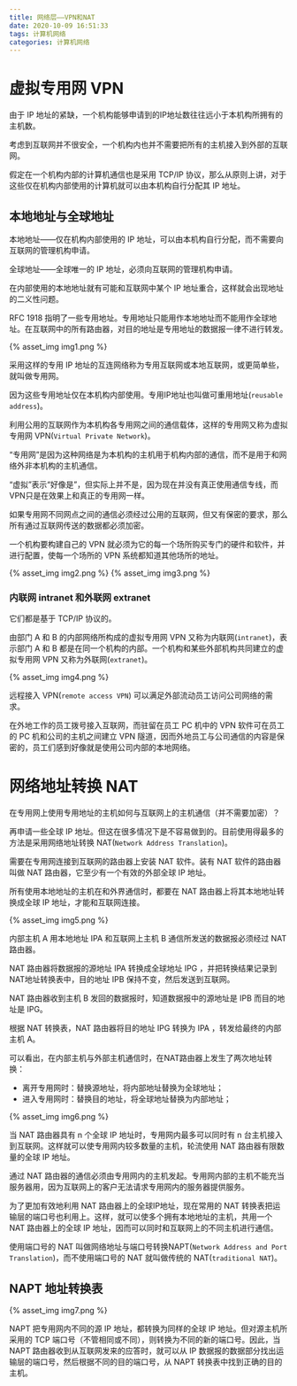 ```yaml
---
title: 网络层——VPN和NAT
date: 2020-10-09 16:51:33
tags: 计算机网络
categories: 计算机网络
---
```



# 虚拟专用网 VPN
由于 IP 地址的紧缺，一个机构能够申请到的IP地址数往往远小于本机构所拥有的主机数。

考虑到互联网并不很安全，一个机构内也并不需要把所有的主机接入到外部的互联网。

假定在一个机构内部的计算机通信也是采用 TCP/IP 协议，那么从原则上讲，对于这些仅在机构内部使用的计算机就可以由本机构自行分配其 IP 地址。
## 本地地址与全球地址
本地地址——仅在机构内部使用的 IP 地址，可以由本机构自行分配，而不需要向互联网的管理机构申请。

全球地址——全球唯一的 IP 地址，必须向互联网的管理机构申请。 

在内部使用的本地地址就有可能和互联网中某个 IP 地址重合，这样就会出现地址的二义性问题。

RFC 1918 指明了一些专用地址。专用地址只能用作本地地址而不能用作全球地址。在互联网中的所有路由器，对目的地址是专用地址的数据报一律不进行转发。

{% asset_img img1.png %}

采用这样的专用 IP 地址的互连网络称为专用互联网或本地互联网，或更简单些，就叫做专用网。

因为这些专用地址仅在本机构内部使用。专用IP地址也叫做可重用地址(`reusable address`)。

利用公用的互联网作为本机构各专用网之间的通信载体，这样的专用网又称为虚拟专用网 VPN(`Virtual Private Network`)。

“专用网”是因为这种网络是为本机构的主机用于机构内部的通信，而不是用于和网络外非本机构的主机通信。

“虚拟”表示“好像是”，但实际上并不是，因为现在并没有真正使用通信专线，而VPN只是在效果上和真正的专用网一样。

如果专用网不同网点之间的通信必须经过公用的互联网，但又有保密的要求，那么所有通过互联网传送的数据都必须加密。

一个机构要构建自己的 VPN 就必须为它的每一个场所购买专门的硬件和软件，并进行配置，使每一个场所的 VPN 系统都知道其他场所的地址。

{% asset_img img2.png %}
{% asset_img img3.png %}

### 内联网 intranet 和外联网 extranet
它们都是基于 TCP/IP 协议的。

由部门 A 和 B 的内部网络所构成的虚拟专用网 VPN 又称为内联网(`intranet`)，表示部门 A 和 B 都是在同一个机构的内部。一个机构和某些外部机构共同建立的虚拟专用网 VPN 又称为外联网(`extranet`)。 

{% asset_img img4.png %}

远程接入 VPN(`remote access VPN`) 可以满足外部流动员工访问公司网络的需求。

在外地工作的员工拨号接入互联网，而驻留在员工 PC 机中的 VPN 软件可在员工的 PC 机和公司的主机之间建立 VPN 隧道，因而外地员工与公司通信的内容是保密的，员工们感到好像就是使用公司内部的本地网络。 
# 网络地址转换 NAT
在专用网上使用专用地址的主机如何与互联网上的主机通信（并不需要加密）？

再申请一些全球 IP 地址。但这在很多情况下是不容易做到的。目前使用得最多的方法是采用网络地址转换 NAT(`Network Address Translation`)。

需要在专用网连接到互联网的路由器上安装 NAT 软件。装有 NAT 软件的路由器叫做 NAT 路由器，它至少有一个有效的外部全球 IP 地址。

所有使用本地地址的主机在和外界通信时，都要在 NAT 路由器上将其本地地址转换成全球 IP 地址，才能和互联网连接。

{% asset_img img5.png %}

内部主机 A 用本地地址 IPA 和互联网上主机 B 通信所发送的数据报必须经过 NAT 路由器。

NAT 路由器将数据报的源地址 IPA 转换成全球地址 IPG ，并把转换结果记录到NAT地址转换表中，目的地址 IPB 保持不变，然后发送到互联网。

NAT 路由器收到主机 B 发回的数据报时，知道数据报中的源地址是 IPB 而目的地址是 IPG。

根据 NAT 转换表，NAT 路由器将目的地址 IPG 转换为 IPA ，转发给最终的内部主机 A。 

可以看出，在内部主机与外部主机通信时，在NAT路由器上发生了两次地址转换：
* 离开专用网时：替换源地址，将内部地址替换为全球地址；
* 进入专用网时：替换目的地址，将全球地址替换为内部地址；

{% asset_img img6.png %}

当 NAT 路由器具有 n 个全球 IP 地址时，专用网内最多可以同时有 n 台主机接入到互联网。这样就可以使专用网内较多数量的主机，轮流使用 NAT 路由器有限数量的全球 IP 地址。

通过 NAT 路由器的通信必须由专用网内的主机发起。专用网内部的主机不能充当服务器用，因为互联网上的客户无法请求专用网内的服务器提供服务。

为了更加有效地利用 NAT 路由器上的全球IP地址，现在常用的 NAT 转换表把运输层的端口号也利用上。这样，就可以使多个拥有本地地址的主机，共用一个 NAT 路由器上的全球 IP 地址，因而可以同时和互联网上的不同主机进行通信。

使用端口号的 NAT 叫做网络地址与端口号转换NAPT(`Network Address and Port Translation`)，而不使用端口号的 NAT 就叫做传统的 NAT(`traditional NAT`)。
## NAPT 地址转换表
{% asset_img img7.png %}

NAPT 把专用网内不同的源 IP 地址，都转换为同样的全球 IP 地址。但对源主机所采用的 TCP 端口号（不管相同或不同），则转换为不同的新的端口号。因此，当 NAPT 路由器收到从互联网发来的应答时，就可以从 IP 数据报的数据部分找出运输层的端口号，然后根据不同的目的端口号，从 NAPT 转换表中找到正确的目的主机。
